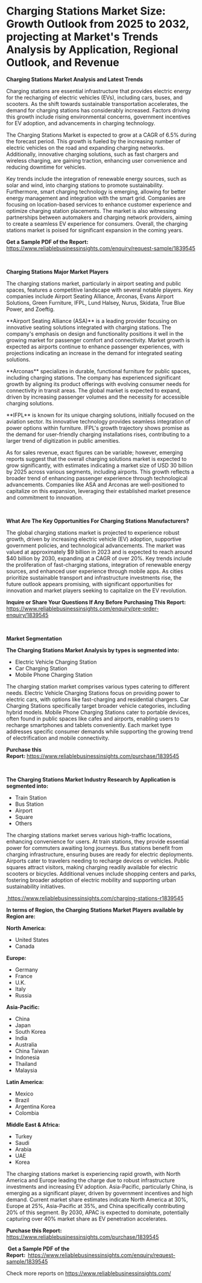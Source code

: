 <p><h1>Charging Stations Market Size: Growth Outlook from 2025 to 2032, projecting at Market's Trends Analysis by Application, Regional Outlook, and Revenue</h1></p><p><strong>Charging Stations Market Analysis and Latest Trends</strong></p>
<p><p>Charging stations are essential infrastructure that provides electric energy for the recharging of electric vehicles (EVs), including cars, buses, and scooters. As the shift towards sustainable transportation accelerates, the demand for charging stations has considerably increased. Factors driving this growth include rising environmental concerns, government incentives for EV adoption, and advancements in charging technology.</p><p>The Charging Stations Market is expected to grow at a CAGR of 6.5% during the forecast period. This growth is fueled by the increasing number of electric vehicles on the road and expanding charging networks. Additionally, innovative charging solutions, such as fast chargers and wireless charging, are gaining traction, enhancing user convenience and reducing downtime for vehicles.</p><p>Key trends include the integration of renewable energy sources, such as solar and wind, into charging stations to promote sustainability. Furthermore, smart charging technology is emerging, allowing for better energy management and integration with the smart grid. Companies are focusing on location-based services to enhance customer experience and optimize charging station placements. The market is also witnessing partnerships between automakers and charging network providers, aiming to create a seamless EV experience for consumers. Overall, the charging stations market is poised for significant expansion in the coming years.</p></p>
<p><strong>Get a Sample PDF of the Report:&nbsp;</strong> <a href="https://www.reliablebusinessinsights.com/enquiry/request-sample/1839545?utm_campaign=2315&utm_medium=2&utm_source=Github&utm_content=ia&utm_term=10042025&utm_id=charging-stations">https://www.reliablebusinessinsights.com/enquiry/request-sample/1839545</a></p>
<p>&nbsp;</p>
<p><strong>Charging Stations Major Market Players</strong></p>
<p><p>The charging stations market, particularly in airport seating and public spaces, features a competitive landscape with several notable players. Key companies include Airport Seating Alliance, Arconas, Evans Airport Solutions, Green Furniture, IFPL, Lund Halsey, Nurus, Skidata, True Blue Power, and Zoeftig. </p><p>**Airport Seating Alliance (ASA)** is a leading provider focusing on innovative seating solutions integrated with charging stations. The company's emphasis on design and functionality positions it well in the growing market for passenger comfort and connectivity. Market growth is expected as airports continue to enhance passenger experiences, with projections indicating an increase in the demand for integrated seating solutions.</p><p>**Arconas** specializes in durable, functional furniture for public spaces, including charging stations. The company has experienced significant growth by aligning its product offerings with evolving consumer needs for connectivity in transit areas. The global market is expected to expand, driven by increasing passenger volumes and the necessity for accessible charging solutions.</p><p>**IFPL** is known for its unique charging solutions, initially focused on the aviation sector. Its innovative technology provides seamless integration of power options within furniture. IFPL's growth trajectory shows promise as the demand for user-friendly charging installations rises, contributing to a larger trend of digitization in public amenities.</p><p>As for sales revenue, exact figures can be variable; however, emerging reports suggest that the overall charging solutions market is expected to grow significantly, with estimates indicating a market size of USD 30 billion by 2025 across various segments, including airports. This growth reflects a broader trend of enhancing passenger experience through technological advancements. Companies like ASA and Arconas are well-positioned to capitalize on this expansion, leveraging their established market presence and commitment to innovation.</p></p>
<p>&nbsp;</p>
<p><strong>What Are The Key Opportunities For Charging Stations Manufacturers?</strong></p>
<p><p>The global charging stations market is projected to experience robust growth, driven by increasing electric vehicle (EV) adoption, supportive government policies, and technological advancements. The market was valued at approximately $9 billion in 2023 and is expected to reach around $40 billion by 2030, expanding at a CAGR of over 20%. Key trends include the proliferation of fast-charging stations, integration of renewable energy sources, and enhanced user experience through mobile apps. As cities prioritize sustainable transport and infrastructure investments rise, the future outlook appears promising, with significant opportunities for innovation and market players seeking to capitalize on the EV revolution.</p></p>
<p><strong>Inquire or Share Your Questions If Any Before Purchasing This Report:</strong> <a href="https://www.reliablebusinessinsights.com/enquiry/pre-order-enquiry/1839545?utm_campaign=2315&utm_medium=2&utm_source=Github&utm_content=ia&utm_term=10042025&utm_id=charging-stations">https://www.reliablebusinessinsights.com/enquiry/pre-order-enquiry/1839545</a></p>
<p>&nbsp;</p>
<p><strong>Market Segmentation</strong></p>
<p><strong>The Charging Stations Market Analysis by types is segmented into:</strong></p>
<p><ul><li>Electric Vehicle Charging Station</li><li>Car Charging Station</li><li>Mobile Phone Charging Station</li></ul></p>
<p><p>The charging station market comprises various types catering to different needs. Electric Vehicle Charging Stations focus on providing power to electric cars, with options like fast-charging and residential chargers. Car Charging Stations specifically target broader vehicle categories, including hybrid models. Mobile Phone Charging Stations cater to portable devices, often found in public spaces like cafes and airports, enabling users to recharge smartphones and tablets conveniently. Each market type addresses specific consumer demands while supporting the growing trend of electrification and mobile connectivity.</p></p>
<p><strong>Purchase this Report:&nbsp;</strong><a href="https://www.reliablebusinessinsights.com/purchase/1839545?utm_campaign=2315&utm_medium=2&utm_source=Github&utm_content=ia&utm_term=10042025&utm_id=charging-stations">https://www.reliablebusinessinsights.com/purchase/1839545</a></p>
<p>&nbsp;</p>
<p><strong>The Charging Stations Market Industry Research by Application is segmented into:</strong></p>
<p><ul><li>Train Station</li><li>Bus Station</li><li>Airport</li><li>Square</li><li>Others</li></ul></p>
<p><p>The charging stations market serves various high-traffic locations, enhancing convenience for users. At train stations, they provide essential power for commuters awaiting long journeys. Bus stations benefit from charging infrastructure, ensuring buses are ready for electric deployments. Airports cater to travelers needing to recharge devices or vehicles. Public squares attract visitors, making charging readily available for electric scooters or bicycles. Additional venues include shopping centers and parks, fostering broader adoption of electric mobility and supporting urban sustainability initiatives.</p></p>
<p><a href="https://www.reliablebusinessinsights.com/charging-stations-r1839545?utm_campaign=2315&utm_medium=2&utm_source=Github&utm_content=ia&utm_term=10042025&utm_id=charging-stations">&nbsp;https://www.reliablebusinessinsights.com/charging-stations-r1839545</a></p>
<p><strong>In terms of Region, the Charging Stations Market Players available by Region are:</strong></p>
<p>
    <p> <strong> North America: </strong>
        <ul>
            <li>United States</li>
            <li>Canada</li>
        </ul>
        </p> 
    <p> <strong> Europe: </strong>
        <ul>
            <li>Germany</li>
            <li>France</li>
            <li>U.K.</li>
            <li>Italy</li>
            <li>Russia</li>
        </ul>
        </p> 
    <p> <strong> Asia-Pacific: </strong>
        <ul>
            <li>China</li>
            <li>Japan</li>
            <li>South Korea</li>
            <li>India</li>
            <li>Australia</li>
            <li>China Taiwan</li>
            <li>Indonesia</li>
            <li>Thailand</li>
            <li>Malaysia</li>
        </ul>
        </p> 
    <p> <strong> Latin America: </strong>
        <ul>
            <li>Mexico</li>
            <li>Brazil</li>
            <li>Argentina Korea</li>
            <li>Colombia</li>
        </ul>
        </p> 
    <p> <strong> Middle East & Africa: </strong>
        <ul>
            <li>Turkey</li>
            <li>Saudi</li>
            <li>Arabia</li>
            <li>UAE</li>
            <li>Korea</li>
        </ul>
    </p>
    </p>
<p><p>The charging stations market is experiencing rapid growth, with North America and Europe leading the charge due to robust infrastructure investments and increasing EV adoption. Asia-Pacific, particularly China, is emerging as a significant player, driven by government incentives and high demand. Current market share estimates indicate North America at 30%, Europe at 25%, Asia-Pacific at 35%, and China specifically contributing 20% of this segment. By 2030, APAC is expected to dominate, potentially capturing over 40% market share as EV penetration accelerates.</p></p>
<p><strong>Purchase this Report: </strong><a href="https://www.reliablebusinessinsights.com/purchase/1839545?utm_campaign=2315&utm_medium=2&utm_source=Github&utm_content=ia&utm_term=10042025&utm_id=charging-stations">https://www.reliablebusinessinsights.com/purchase/1839545</a></p>
<p>&nbsp;<strong>Get a Sample PDF of the Report:&nbsp;&nbsp;</strong><a href="https://www.reliablebusinessinsights.com/enquiry/request-sample/1839545?utm_campaign=2315&utm_medium=2&utm_source=Github&utm_content=ia&utm_term=10042025&utm_id=charging-stations">https://www.reliablebusinessinsights.com/enquiry/request-sample/1839545</a></p>
<p><strong></strong></p>
<p>Check more reports on <a href="https://www.reliablebusinessinsights.com/?utm_campaign=2315&utm_medium=2&utm_source=Github&utm_content=ia&utm_term=10042025&utm_id=charging-stations">https://www.reliablebusinessinsights.com/</a></p>